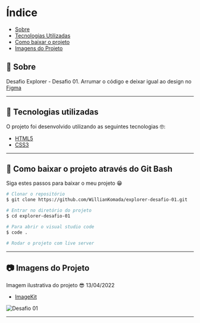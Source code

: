 # Índice

- [Sobre](#-sobre)
- [Tecnologias Utilizadas](#-tecnologias-utilizadas)
- [Como baixar o projeto](#-como-baixar-o-projeto)
- [Imagens do Projeto](#-imagens-do-projeto)

## 📝 Sobre

<p>
  Desafio Explorer - Desafio 01. Arrumar o código e deixar igual ao design no <a href="https://www.figma.com/file/8rcfMSyWvCz189VLOSGhfp/Explorer---Projeto-01-(Copy)?node-id=1%3A2">Figma</a>
</p>

---

## 🚀 Tecnologias utilizadas

<p>O projeto foi desenvolvido utilizando as seguintes tecnologias 🤓:</p>

- [HTML5]()
- [CSS3]()

---

## 📁 Como baixar o projeto através do Git Bash

<p>Siga estes passos para baixar o meu projeto 😁</p>

```bash
# Clonar o repositório
$ git clone https://github.com/WillianKomada/explorer-desafio-01.git

# Entrar no diretório do projeto
$ cd explorer-desafio-01

# Para abrir o visual studio code
$ code .

# Rodar o projeto com live server
```

---

## 📷 Imagens do Projeto

<p>Imagem ilustrativa do projeto 😎 13/04/2022</p>

- [ImageKit](https://imagekit.io/)

<img src="https://ik.imagekit.io/cucgno2zqys/Capturar_OlI45cb2Z.PNG?ik-sdk-version=javascript-1.4.3&updatedAt=1649869663978" alt="Desafio 01">

---
